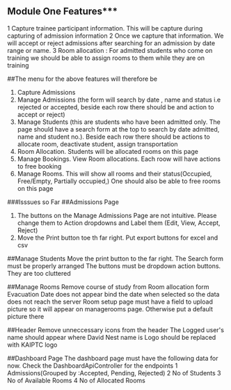 ## Module One Features***
 1 Capture trainee participant information. This will be capture during capturing of admission information
 2 Once we capture that information. We will accept or reject admissions after searching for an admission by date range or name.
 3 Room allocation : For admitted students who come on training we should be able to assign rooms to them while they are on training

##The menu for the above features will therefore be
  1. Capture Admissions
  2. Manage Admissions (the form will search by date , name and status i.e rejected or accepted, beside each row there should be and action to accept or reject)
  3. Manage Students (this are students who have been admitted only. The page should have a search form at the top   to search by date admitted, name and student no.). Beside each row there should be actions to allocate room, deactivate student, assign transportation
  4. Room Allocation. Students will be allocated rooms on this page
  5. Manage Bookings. View Room allocations. Each roow will have actions to free booking
  6. Manage Rooms. This will show all rooms and their status(Occupied, Free/Empty, Partially occupied,) One should also be able to free rooms on this page
  
 ###Isssues so Far
  ##Admissions Page
  1. The buttons on the Manage Admissions Page are not intuitive. Please change them to Action dropdowns and Label them (Edit, View, Accept, Reject)
  2. Move the Print button toe th far right. Put export buttons for excel and csv
  
  ##Manage Students
  Move the print button to the far right. 
  The Search form must be properly arranged
  The buttons must be dropdown action buttons. They are too cluttered
  
  ##Manage Rooms
  Remove course of study from Room allocation form
  Evacuation Date does not appear bind the date when selected so the data does not reach the server
  Room setup page must have a field to upload picture so it will appear on managerooms page. Otherwise put a default picture there
  
  ##Header 
  Remove unneccessary icons from the header
  The Logged user's name should appear where David Nest name is
  Logo should be replaced with KAIPTC logo
    
  ##Dashboard Page
  The dashboard page must have the following data for now. Check the DashboardApiController for the endpoints
   1 Admissions(Grouped by :Accepted, Pending, Rejected)
   2 No of Students
   3 No of Available Rooms
   4 No of Allocated Rooms
  
  
  